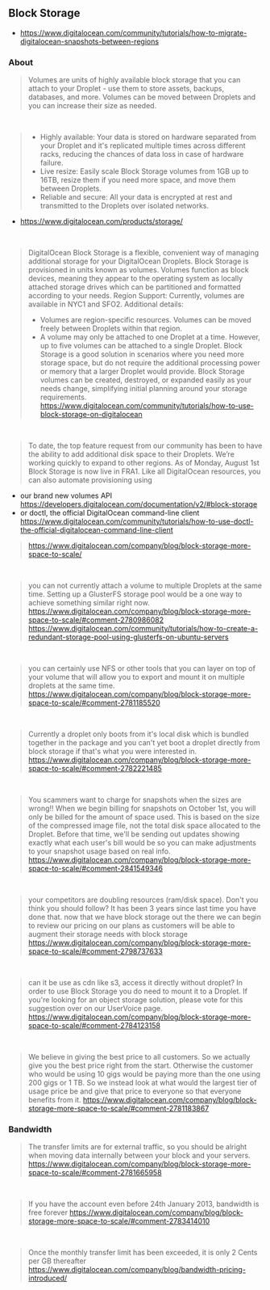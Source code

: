 ## Block Storage

- https://www.digitalocean.com/community/tutorials/how-to-migrate-digitalocean-snapshots-between-regions

### About

> Volumes are units of highly available block storage that you can attach to your Droplet - use them to store assets, backups, databases, and more. Volumes can be moved between Droplets and you can increase their size as needed.

<br>

> - Highly available: Your data is stored on hardware separated from your Droplet and it's replicated multiple times across different racks, reducing the chances of data loss in case of hardware failure.
> - Live resize: Easily scale Block Storage volumes from 1GB up to 16TB, resize them if you need more space, and move them between Droplets.
> - Reliable and secure: All your data is encrypted at rest and transmitted to the Droplets over isolated networks.
- https://www.digitalocean.com/products/storage/

<br>

> DigitalOcean Block Storage is a flexible, convenient way of managing additional storage for your DigitalOcean Droplets. Block Storage is provisioned in units known as volumes. Volumes function as block devices, meaning they appear to the operating system as locally attached storage drives which can be partitioned and formatted according to your needs.
> Region Support: Currently, volumes are available in NYC1 and SFO2.
> Additional details:
> - Volumes are region-specific resources. Volumes can be moved freely between Droplets within that region.
> - A volume may only be attached to one Droplet at a time. However, up to five volumes can be attached to a single Droplet.
> Block Storage is a good solution in scenarios where you need more storage space, but do not require the additional processing power or memory that a larger Droplet would provide. Block Storage volumes can be created, destroyed, or expanded easily as your needs change, simplifying initial planning around your storage requirements.
> https://www.digitalocean.com/community/tutorials/how-to-use-block-storage-on-digitalocean

<br>

> To date, the top feature request from our community has been to have the ability to add additional disk space to their Droplets.
> We’re working quickly to expand to other regions.
> As of Monday, August 1st Block Storage is now live in FRA1.
> Like all DigitalOcean resources, you can also automate provisioning using
- our brand new volumes API https://developers.digitalocean.com/documentation/v2/#block-storage
- or doctl, the official DigitalOcean command-line client https://www.digitalocean.com/community/tutorials/how-to-use-doctl-the-official-digitalocean-command-line-client
> https://www.digitalocean.com/company/blog/block-storage-more-space-to-scale/

<br>

> you can not currently attach a volume to multiple Droplets at the same time. Setting up a GlusterFS storage pool would be a one way to achieve something similar right now.
> https://www.digitalocean.com/company/blog/block-storage-more-space-to-scale/#comment-2780986082
> https://www.digitalocean.com/community/tutorials/how-to-create-a-redundant-storage-pool-using-glusterfs-on-ubuntu-servers

<br>

> you can certainly use NFS or other tools that you can layer on top of your volume that will allow you to export and mount it on multiple droplets at the same time.
> https://www.digitalocean.com/company/blog/block-storage-more-space-to-scale/#comment-2781185520

<br>

> Currently a droplet only boots from it's local disk which is bundled together in the package and you can't yet boot a droplet directly from block storage if that's what you were interested in.
> https://www.digitalocean.com/company/blog/block-storage-more-space-to-scale/#comment-2782221485

<br>

> You scammers want to charge for snapshots when the sizes are wrong!!
> When we begin billing for snapshots on October 1st, you will only be billed for the amount of space used. This is based on the size of the compressed image file, not the total disk space allocated to the Droplet. Before that time, we'll be sending out updates showing exactly what each user's bill would be so you can make adjustments to your snapshot usage based on real info.
> https://www.digitalocean.com/company/blog/block-storage-more-space-to-scale/#comment-2841549346

<br>

> your competitors are doubling resources (ram/disk space). Don't you think you should follow? It has been 3 years since last time you have done that.
> now that we have block storage out the there we can begin to review our pricing on our plans as customers will be able to augment their storage needs with block storage
> https://www.digitalocean.com/company/blog/block-storage-more-space-to-scale/#comment-2798737633

<br>

> can it be use as cdn like s3, access it directly without droplet?
> In order to use Block Storage you do need to mount it to a Droplet. If you're looking for an object storage solution, please vote for this suggestion over on our UserVoice page.
> https://www.digitalocean.com/company/blog/block-storage-more-space-to-scale/#comment-2784123158

<br>

> We believe in giving the best price to all customers. So we actually give you the best price right from the start. Otherwise the customer who would be using 10 gigs would be paying more than the one using 200 gigs or 1 TB. So we instead look at what would the largest tier of usage price be and give that price to everyone so that everyone benefits from it.
> https://www.digitalocean.com/company/blog/block-storage-more-space-to-scale/#comment-2781183867

### Bandwidth

> The transfer limits are for external traffic, so you should be alright when moving data internally between your block and your servers.
> https://www.digitalocean.com/company/blog/block-storage-more-space-to-scale/#comment-2781665958

<br>

> If you have the account even before 24th January 2013, bandwidth is free forever
> https://www.digitalocean.com/company/blog/block-storage-more-space-to-scale/#comment-2783414010

<br>

> Once the monthly transfer limit has been exceeded, it is only 2 Cents per GB thereafter
> https://www.digitalocean.com/company/blog/bandwidth-pricing-introduced/
